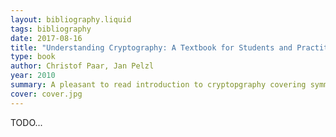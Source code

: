 ```yaml
---
layout: bibliography.liquid
tags: bibliography
date: 2017-08-16
title: "Understanding Cryptography: A Textbook for Students and Practitioners"
type: book
author: Christof Paar, Jan Pelzl
year: 2010
summary: A pleasant to read introduction to cryptopgraphy covering symmetric Encryption, Public-Key Cryptography, Elliptic Curves, Digital Signatures and Hash Functions.
cover: cover.jpg
---
```


TODO...
